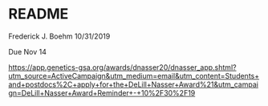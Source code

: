 README
================
Frederick J. Boehm
10/31/2019

Due Nov
14

<https://app.genetics-gsa.org/awards/dnasser20/dnasser_app.shtml?utm_source=ActiveCampaign&utm_medium=email&utm_content=Students+and+postdocs%2C+apply+for+the+DeLill+Nasser+Award%21&utm_campaign=DeLill+Nasser+Award+Reminder+-+10%2F30%2F19>
